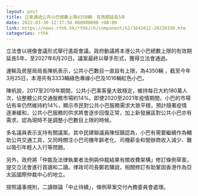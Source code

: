 ```yaml
---
layout: post
title: 立會通過公共小巴總數上限4350輛　有效期延長5年
date: 2022-03-30 12:37:58.000000000 +08:00
link: https://news.rthk.hk/rthk/ch/component/k2/1641612-20220330.htm
categories: rthk
---
```


立法會以視像會議形式舉行遙距會議。政府動議將本港公共小巴總數上限的有效期延長5年，至2027年6月20日。議案最終以舉手形式，獲得立法會通過。

運輸及房屋局局長陳帆表示，公共小巴數目一直設有上限，為4350輛 ，截至今年3月25日，本港共有3333輛綠色專線小巴及1016輛紅色小巴。

陳帆說，2017至2019年期間，公共小巴乘客量大致穩定，維持每日大約180萬人次，佔整體公共交通服務市場約14%。即使2020至2021年疫情期間，小巴的市場佔有率仍然維持約14%，顯示市民對公共小巴服務需求大致平穩，預計隨著疫情逐漸緩和，公共小巴服務的供求將會逐步回復正常，加上新發展區對公共小巴亦有需求，認為現時不是調整小巴數目上限的時候。

多名議員表示支持有關議案。其中民建聯議員陳恒鑌認為，小巴有需要繼續作為輔助公共交通工具，又同時關注小巴司機年齡老化、司機薪金和營辦商收入減少、難以吸引年輕人入行等問題。

另外，政府將「仲裁及法律執業者法例與仲裁結果有關收費架構」修訂條例草案，提交立法會進行首讀和二讀。律政司司長鄭若驊說，相關修訂有助鞏固香港作為亞太區國際仲裁中心的地立。

按照議事規則，二讀辯論「中止待續」，條例草案交付內務委員會處理。
